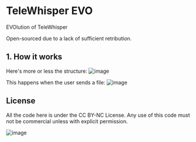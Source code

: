 # TeleWhisper EVO
EVOlution of TeleWhisper

Open-sourced due to a lack of sufficient retribution.

## 1. How it works
Here's more or less the structure:
![image](https://github.com/user-attachments/assets/58a7da47-f6d5-4c4e-aa07-b42c61fe4fb7)

This happens when the user sends a file:
![image](https://github.com/user-attachments/assets/cb32e22d-851a-48f8-9884-499021d2e6f9)

## License
All the code here is under the CC BY-NC License.
Any use of this code must not be commercial unless with explicit permission.

![image](https://github.com/user-attachments/assets/f3debc6e-dc79-49fa-bbc6-e0d40b3413c1)
